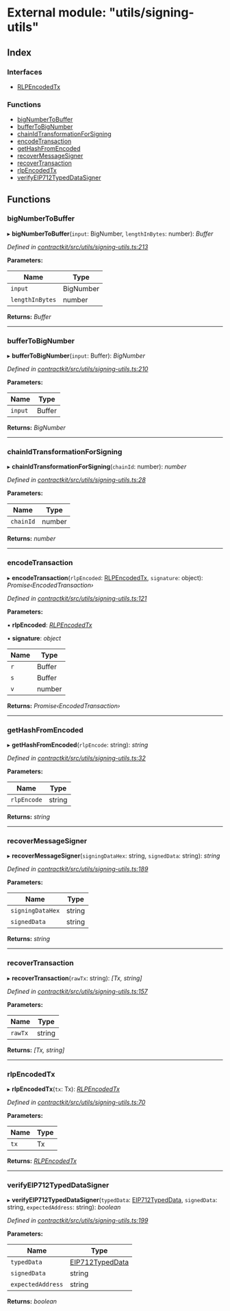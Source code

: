 # External module: "utils/signing-utils"

## Index

### Interfaces

* [RLPEncodedTx](../interfaces/_utils_signing_utils_.rlpencodedtx.md)

### Functions

* [bigNumberToBuffer](_utils_signing_utils_.md#bignumbertobuffer)
* [bufferToBigNumber](_utils_signing_utils_.md#buffertobignumber)
* [chainIdTransformationForSigning](_utils_signing_utils_.md#chainidtransformationforsigning)
* [encodeTransaction](_utils_signing_utils_.md#encodetransaction)
* [getHashFromEncoded](_utils_signing_utils_.md#gethashfromencoded)
* [recoverMessageSigner](_utils_signing_utils_.md#recovermessagesigner)
* [recoverTransaction](_utils_signing_utils_.md#recovertransaction)
* [rlpEncodedTx](_utils_signing_utils_.md#rlpencodedtx)
* [verifyEIP712TypedDataSigner](_utils_signing_utils_.md#verifyeip712typeddatasigner)

## Functions

###  bigNumberToBuffer

▸ **bigNumberToBuffer**(`input`: BigNumber, `lengthInBytes`: number): *Buffer*

*Defined in [contractkit/src/utils/signing-utils.ts:213](https://github.com/celo-org/celo-monorepo/blob/master/packages/contractkit/src/utils/signing-utils.ts#L213)*

**Parameters:**

Name | Type |
------ | ------ |
`input` | BigNumber |
`lengthInBytes` | number |

**Returns:** *Buffer*

___

###  bufferToBigNumber

▸ **bufferToBigNumber**(`input`: Buffer): *BigNumber*

*Defined in [contractkit/src/utils/signing-utils.ts:210](https://github.com/celo-org/celo-monorepo/blob/master/packages/contractkit/src/utils/signing-utils.ts#L210)*

**Parameters:**

Name | Type |
------ | ------ |
`input` | Buffer |

**Returns:** *BigNumber*

___

###  chainIdTransformationForSigning

▸ **chainIdTransformationForSigning**(`chainId`: number): *number*

*Defined in [contractkit/src/utils/signing-utils.ts:28](https://github.com/celo-org/celo-monorepo/blob/master/packages/contractkit/src/utils/signing-utils.ts#L28)*

**Parameters:**

Name | Type |
------ | ------ |
`chainId` | number |

**Returns:** *number*

___

###  encodeTransaction

▸ **encodeTransaction**(`rlpEncoded`: [RLPEncodedTx](../interfaces/_utils_signing_utils_.rlpencodedtx.md), `signature`: object): *Promise‹EncodedTransaction›*

*Defined in [contractkit/src/utils/signing-utils.ts:121](https://github.com/celo-org/celo-monorepo/blob/master/packages/contractkit/src/utils/signing-utils.ts#L121)*

**Parameters:**

▪ **rlpEncoded**: *[RLPEncodedTx](../interfaces/_utils_signing_utils_.rlpencodedtx.md)*

▪ **signature**: *object*

Name | Type |
------ | ------ |
`r` | Buffer |
`s` | Buffer |
`v` | number |

**Returns:** *Promise‹EncodedTransaction›*

___

###  getHashFromEncoded

▸ **getHashFromEncoded**(`rlpEncode`: string): *string*

*Defined in [contractkit/src/utils/signing-utils.ts:32](https://github.com/celo-org/celo-monorepo/blob/master/packages/contractkit/src/utils/signing-utils.ts#L32)*

**Parameters:**

Name | Type |
------ | ------ |
`rlpEncode` | string |

**Returns:** *string*

___

###  recoverMessageSigner

▸ **recoverMessageSigner**(`signingDataHex`: string, `signedData`: string): *string*

*Defined in [contractkit/src/utils/signing-utils.ts:189](https://github.com/celo-org/celo-monorepo/blob/master/packages/contractkit/src/utils/signing-utils.ts#L189)*

**Parameters:**

Name | Type |
------ | ------ |
`signingDataHex` | string |
`signedData` | string |

**Returns:** *string*

___

###  recoverTransaction

▸ **recoverTransaction**(`rawTx`: string): *[Tx, string]*

*Defined in [contractkit/src/utils/signing-utils.ts:157](https://github.com/celo-org/celo-monorepo/blob/master/packages/contractkit/src/utils/signing-utils.ts#L157)*

**Parameters:**

Name | Type |
------ | ------ |
`rawTx` | string |

**Returns:** *[Tx, string]*

___

###  rlpEncodedTx

▸ **rlpEncodedTx**(`tx`: Tx): *[RLPEncodedTx](../interfaces/_utils_signing_utils_.rlpencodedtx.md)*

*Defined in [contractkit/src/utils/signing-utils.ts:70](https://github.com/celo-org/celo-monorepo/blob/master/packages/contractkit/src/utils/signing-utils.ts#L70)*

**Parameters:**

Name | Type |
------ | ------ |
`tx` | Tx |

**Returns:** *[RLPEncodedTx](../interfaces/_utils_signing_utils_.rlpencodedtx.md)*

___

###  verifyEIP712TypedDataSigner

▸ **verifyEIP712TypedDataSigner**(`typedData`: [EIP712TypedData](../interfaces/_utils_sign_typed_data_utils_.eip712typeddata.md), `signedData`: string, `expectedAddress`: string): *boolean*

*Defined in [contractkit/src/utils/signing-utils.ts:199](https://github.com/celo-org/celo-monorepo/blob/master/packages/contractkit/src/utils/signing-utils.ts#L199)*

**Parameters:**

Name | Type |
------ | ------ |
`typedData` | [EIP712TypedData](../interfaces/_utils_sign_typed_data_utils_.eip712typeddata.md) |
`signedData` | string |
`expectedAddress` | string |

**Returns:** *boolean*
